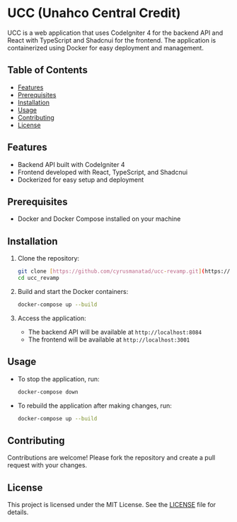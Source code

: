 # UCC (Unahco Central Credit)

UCC is a web application that uses CodeIgniter 4 for the backend API and React with TypeScript and Shadcnui for the frontend. The application is containerized using Docker for easy deployment and management.

## Table of Contents

- [Features](#features)
- [Prerequisites](#prerequisites)
- [Installation](#installation)
- [Usage](#usage)
- [Contributing](#contributing)
- [License](#license)

## Features

- Backend API built with CodeIgniter 4
- Frontend developed with React, TypeScript, and Shadcnui
- Dockerized for easy setup and deployment

## Prerequisites

- Docker and Docker Compose installed on your machine

## Installation

1. Clone the repository:
    ```sh
    git clone [https://github.com/cyrusmanatad/ucc-revamp.git](https://github.com/cyrusmanatad/ucc-revamp.git)
    cd ucc_revamp
    ```

2. Build and start the Docker containers:
    ```sh
    docker-compose up --build
    ```

3. Access the application:
    - The backend API will be available at `http://localhost:8084`
    - The frontend will be available at `http://localhost:3001`

## Usage

- To stop the application, run:
    ```sh
    docker-compose down
    ```

- To rebuild the application after making changes, run:
    ```sh
    docker-compose up --build
    ```

## Contributing

Contributions are welcome! Please fork the repository and create a pull request with your changes.

## License

This project is licensed under the MIT License. See the [LICENSE](LICENSE) file for details.